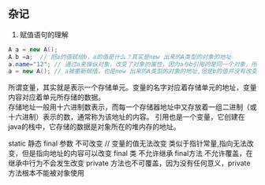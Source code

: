 ## 杂记
1. 赋值语句的理解
```java
A a = new A();
A b =a;  // 把a的值赋给b，a的值是什么？其实是new 出来的A类型的对象的地址
a.name="12"; // 通过a来操纵对象，改变了对象的属性，因为a与b引用的是同一个对象，所以b.name也会随之改变
a = new A(); // a被重新赋值，也是new 出来的A类型的对象的地址,但是b的值并没有改变
```
所谓变量，其实就是表示一个存储单元。变量的名字对应着存储单元的地址，变量内容对应着单元所存储的数据。  
存储地址一般用十六进制数表示，而每一个存储器地址中又存放着一组二进制（或十六进制）表示的数，通常称为该地址的内容。
引用也是一个变量，它创建在java的栈中，它存储的数据是对象所在的堆内存的地址。

static 静态
final 参数 不可改变 // 变量的值无法改变 类似于指针常量,指向无法改变，但是指向地址的内容可以改变
final 类 不允许继承
final方法 不允许覆盖，在继承中行为不会发生改变
private 方法也不可覆盖，因为没有任何意义，private方法根本不能被对象使用

